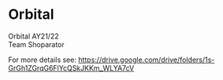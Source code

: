 # Orbital
Orbital AY21/22  
Team Shoparator

For more details see: https://drive.google.com/drive/folders/1s-GrGh1ZGrqG6FlYcQSkJKKm_WLYA7cV
